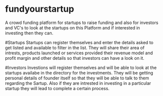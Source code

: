 # fundyourstartup
A crowd funding platform for startups to raise funding and also for investors and VC's to look at the startups on this Platform and if interested in investing then they can.

#Startups
Startups can register themselves and enter the details asked to get listed and available to filter in the list. They will share their area of intrests, products launched or services provided their revenue model and profit margin and other details so that investors can have a look on it.

#Investors
Investions will register themselves and will be able to look at the startups availabe in the directory for the investments. They will be getting personal details of founder itself so that they will be able to talk to them regarding the Sartup. Also if they are intrested in investing in a particular startup they will lead to complete a certain process.
